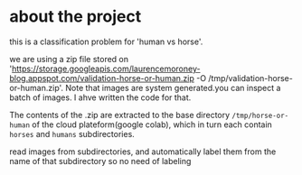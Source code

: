 # about the project

this is a classification problem for 'human vs horse'.

we are using a zip file stored on 'https://storage.googleapis.com/laurencemoroney-blog.appspot.com/validation-horse-or-human.zip \-O /tmp/validation-horse-or-human.zip'. Note that images are system generated.you can inspect a batch of images. I ahve written the code for that.

The contents of the .zip are extracted to the base directory `/tmp/horse-or-human` of the cloud plateform(google colab), which in turn each contain `horses` and `humans` subdirectories.

read images from subdirectories, and automatically label them from the name of that subdirectory so no need of labeling





